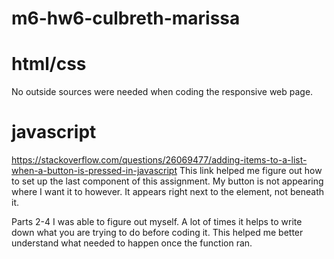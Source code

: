 # m6-hw6-culbreth-marissa

# html/css
No outside sources were needed when coding the responsive web page.

# javascript
https://stackoverflow.com/questions/26069477/adding-items-to-a-list-when-a-button-is-pressed-in-javascript
This link helped me figure out how to set up the last component of this assignment. My button is not appearing where I want it to however. It appears right next to the element, not beneath it.

Parts 2-4 I was able to figure out myself. A lot of times it helps to write down what you are trying to do before coding it. This helped me better understand what needed to happen once the function ran.
